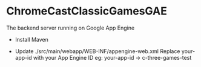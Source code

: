 ChromeCastClassicGamesGAE
=========================

The backend server running on Google App Engine

* Install Maven

* Update ./src/main/webapp/WEB-INF/appengine-web.xml
Replace your-app-id with your App Engine ID
eg: <application>your-app-id</application> -> <application>c-three-games-test</application>


